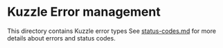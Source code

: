 # Kuzzle Error management

This directory contains Kuzzle error types
See [status-codes.md](../../../../docs/status-codes.md) for more details about errors and status codes.
